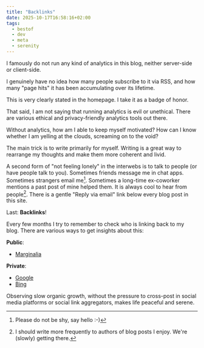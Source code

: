 ```yaml
---
title: "Backlinks"
date: 2025-10-17T16:58:16+02:00
tags:
  - bestof
  - dev
  - meta
  - serenity
---
```


I famously do not run any kind of analytics in this blog, neither server-side or
client-side.

I genuinely have no idea how many people subscribe to it via RSS, and how many
"page hits" it has been accumulating over its lifetime.

This is very clearly stated in the homepage.
I take it as a badge of honor.

That said, I am not saying that running analytics is evil or unethical.
There are various ethical and privacy-friendly analytics tools out there.

Without analytics, how am I able to keep myself motivated? How can I know
whether I am yelling at the clouds, screaming on to the void?

The main trick is to write primarily for myself. Writing is a great way to
rearrange my thoughts and make them more coherent and livid.

A second form of "not feeling lonely" in the interwebs is to talk to people (or
have people talk to you). Sometimes friends message me in chat apps. Sometimes
strangers email me[^2]. Sometimes a long-time ex-coworker mentions a past post of
mine helped them. It is always cool to hear from people[^1]. There is a gentle
"Reply via email" link below every blog post in this site.

Last: **Backlinks**!

Every few months I try to remember to check who is linking back to my blog.
There are various ways to get insights about this:

**Public**:

- [Marginalia](https://marginalia-search.com/site/perrotta.dev?view=links)

**Private**:

- [Google](https://search.google.com/search-console/links/drilldown?resource_id=sc-domain%3Aperrotta.dev&type=DOMAIN&target=&domain=)
- [Bing](https://www.bing.com/webmasters/backlinks?siteUrl=https://perrotta.dev/)

Observing slow organic growth, without the pressure to cross-post in social
media platforms or social link aggregators, makes life peaceful and serene.

[^1]: I should write more frequently to authors of blog posts I enjoy. We're
    (slowly) getting there.
[^2]: Please do not be shy, say hello :-)

